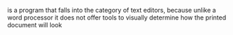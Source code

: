 is a program that falls into the category of text editors, because unlike a word processor it does not offer tools to visually determine how the printed document will look